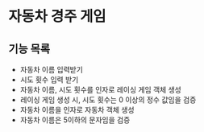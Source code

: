 # 자동차 경주 게임
## 기능 목록
- 자동차 이름 입력받기
- 시도 횟수 입력 받기
- 자동차 이름, 시도 횟수를 인자로 레이싱 게임 객체 생성
- 레이싱 게임 생성 시, 시도 횟수는 0 이상의 정수 값임을 검증
- 자동차 이름을 인자로 자동차 객체 생성
- 자동차 이름은 5이하의 문자임을 검증